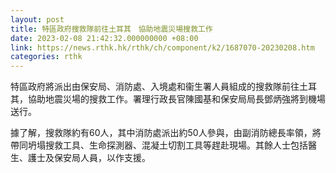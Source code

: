 ```yaml
---
layout: post
title: 特區政府搜救隊前往土耳其　協助地震災場搜救工作
date: 2023-02-08 21:42:32.000000000 +08:00
link: https://news.rthk.hk/rthk/ch/component/k2/1687070-20230208.htm
categories: rthk
---
```


特區政府將派出由保安局、消防處、入境處和衞生署人員組成的搜救隊前往土耳其，協助地震災場的搜救工作。署理行政長官陳國基和保安局局長鄧炳強將到機場送行。

據了解，搜救隊約有60人，其中消防處派出約50人參與，由副消防總長率領，將帶同坍塌搜救工具、生命探測器、混凝土切割工具等趕赴現場。其餘人士包括醫生、護士及保安局人員，以作支援。
